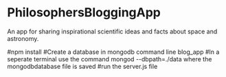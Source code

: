 # PhilosophersBloggingApp
An app for sharing inspirational scientific ideas and facts about space and astronomy.

#npm install
#Create a database in mongodb command line blog_app
#In a seperate terminal use the command mongod --dbpath=./data where the mongodbdatabase file is saved
#run the server.js file
